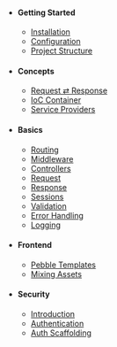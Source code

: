- #### Getting Started
    - [Installation](/docs/installation)
    - [Configuration](/docs/configuration)
    - [Project Structure](/docs/project-structure)
    
 - #### Concepts
    - [Request ⇄ Response](/docs/request-response)
    - [IoC Container](/docs/ioc-container)
    - [Service Providers](/docs/service-providers)
    
 - #### Basics
    - [Routing](/docs/routing)
    - [Middleware](/docs/middleware)
    - [Controllers](/docs/controllers)
    - [Request](/docs/http-request)
    - [Response](/docs/http-response)
    - [Sessions](/docs/sessions)
    - [Validation](/docs/validation)
    - [Error Handling](/docs/error-handling)
    - [Logging](/docs/logging)

- #### Frontend
    - [Pebble Templates](/docs/pebble-templates)
    - [Mixing Assets](/docs/mixing-assets)
    
- #### Security
    - [Introduction](/docs/security)
    - [Authentication](/docs/authentication)
    - [Auth Scaffolding](/docs/authentication-scaffolding)
